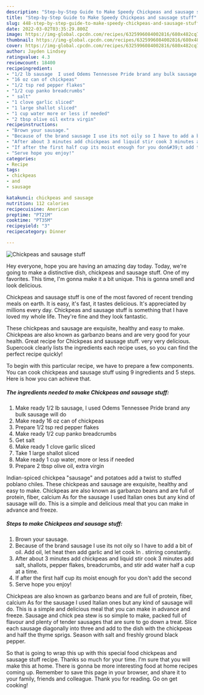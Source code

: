```yaml
---
description: "Step-by-Step Guide to Make Speedy Chickpeas and sausage stuff"
title: "Step-by-Step Guide to Make Speedy Chickpeas and sausage stuff"
slug: 448-step-by-step-guide-to-make-speedy-chickpeas-and-sausage-stuff
date: 2022-03-02T03:35:29.800Z
image: https://img-global.cpcdn.com/recipes/6325996084002816/680x482cq70/chickpeas-and-sausage-stuff-recipe-main-photo.jpg
thumbnail: https://img-global.cpcdn.com/recipes/6325996084002816/680x482cq70/chickpeas-and-sausage-stuff-recipe-main-photo.jpg
cover: https://img-global.cpcdn.com/recipes/6325996084002816/680x482cq70/chickpeas-and-sausage-stuff-recipe-main-photo.jpg
author: Jayden Lindsey
ratingvalue: 4.3
reviewcount: 18400
recipeingredient:
- "1/2 lb sausage  I used Odems Tennessee Pride brand any bulk sausage will do"
- "16 oz can of chickpeas"
- "1/2 tsp red pepper flakes"
- "1/2 cup panko breadcrumbs"
- " salt"
- "1 clove garlic sliced"
- "1 large shallot sliced"
- "1 cup water more or less if needed"
- "2 tbsp olive oil extra virgin"
recipeinstructions:
- "Brown your sausage."
- "Because of the brand sausage I use its not oily so I have to add a bit of oil. Add oil, let heat then add garlic and let cook In . stirring constantly."
- "After about 3 minutes add chickpeas and liquid stir cook 3 minutes add salt, shallots,  pepper flakes,  breadcrumbs,  and stir add water half a cup at a time."
- "If after the first half cup its moist enough for you don&#39;t add the second"
- "Serve hope you enjoy!"
categories:
- Recipe
tags:
- chickpeas
- and
- sausage

katakunci: chickpeas and sausage 
nutrition: 112 calories
recipecuisine: American
preptime: "PT21M"
cooktime: "PT35M"
recipeyield: "3"
recipecategory: Dinner

---
```



![Chickpeas and sausage stuff](https://img-global.cpcdn.com/recipes/6325996084002816/680x482cq70/chickpeas-and-sausage-stuff-recipe-main-photo.jpg)

Hey everyone, hope you are having an amazing day today. Today, we're going to make a distinctive dish, chickpeas and sausage stuff. One of my favorites. This time, I'm gonna make it a bit unique. This is gonna smell and look delicious.

Chickpeas and sausage stuff is one of the most favored of recent trending meals on earth. It is easy, it's fast, it tastes delicious. It's appreciated by millions every day. Chickpeas and sausage stuff is something that I have loved my whole life. They're fine and they look fantastic.

These chickpeas and sausage are exquisite, healthy and easy to make. Chickpeas are also known as garbanzo beans and are very good for your health. Great recipe for Chickpeas and sausage stuff. very very delicious. Supercook clearly lists the ingredients each recipe uses, so you can find the perfect recipe quickly!


To begin with this particular recipe, we have to prepare a few components. You can cook chickpeas and sausage stuff using 9 ingredients and 5 steps. Here is how you can achieve that.

<!--inarticleads1-->

##### The ingredients needed to make Chickpeas and sausage stuff:

1. Make ready 1/2 lb sausage,  I used Odems Tennessee Pride brand any bulk sausage will do
1. Make ready 16 oz can of chickpeas
1. Prepare 1/2 tsp red pepper flakes
1. Make ready 1/2 cup panko breadcrumbs
1. Get  salt
1. Make ready 1 clove garlic sliced
1. Take 1 large shallot sliced
1. Make ready 1 cup water, more or less if needed
1. Prepare 2 tbsp olive oil, extra virgin


Indian-spiced chickpea &#34;sausage&#34; and potatoes add a twist to stuffed poblano chiles. These chickpeas and sausage are exquisite, healthy and easy to make. Chickpeas are also known as garbanzo beans and are full of protein, fiber, calcium As for the sausage I used Italian ones but any kind of sausage will do. This is a simple and delicious meal that you can make in advance and freeze. 

<!--inarticleads2-->

##### Steps to make Chickpeas and sausage stuff:

1. Brown your sausage.
1. Because of the brand sausage I use its not oily so I have to add a bit of oil. Add oil, let heat then add garlic and let cook In . stirring constantly.
1. After about 3 minutes add chickpeas and liquid stir cook 3 minutes add salt, shallots,  pepper flakes,  breadcrumbs,  and stir add water half a cup at a time.
1. If after the first half cup its moist enough for you don&#39;t add the second
1. Serve hope you enjoy!


Chickpeas are also known as garbanzo beans and are full of protein, fiber, calcium As for the sausage I used Italian ones but any kind of sausage will do. This is a simple and delicious meal that you can make in advance and freeze. Sausage and chick pea stew is so simple to make, packed full of flavour and plenty of tender sausages that are sure to go down a treat. Slice each sausage diagonally into three and add to the dish with the chickpeas and half the thyme sprigs. Season with salt and freshly ground black pepper. 

So that is going to wrap this up with this special food chickpeas and sausage stuff recipe. Thanks so much for your time. I'm sure that you will make this at home. There is gonna be more interesting food at home recipes coming up. Remember to save this page in your browser, and share it to your family, friends and colleague. Thank you for reading. Go on get cooking!

